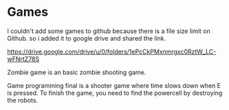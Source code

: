 # Games
I couldn't add some games to github because there is a file size limit on Github. so i added it to google drive and shared the link.

https://drive.google.com/drive/u/0/folders/1ePcCkPMxnmrgxc0RztW_LC-wFNrtZ78S

Zombie game is an basic zombie shooting game.

Game programming final is a shooter game where time slows down when E is pressed. To finish the game, you need to find the powercell by destroying the robots.
